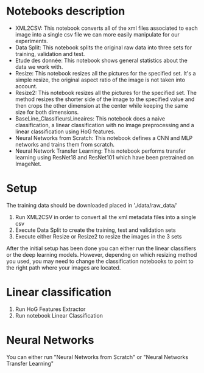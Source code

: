 # Notebooks description

* XML2CSV: This notebook converts all of the xml files associated to each image into a single csv file we can more easily manipulate for our experiments.
* Data Split: This notebook splits the original raw data into three sets for training, validation and test.
* Etude des donnée: This notebook shows general statistics about the data we work with.
* Resize: This notebook resizes all the pictures for the specified set. It's a simple resize, the original aspect ratio of the image is not taken into account.
* Resize2: This notebook resizes all the pictures for the specified set. The method resizes the shorter side of the image to the specified value and then crops the other dimension at the center while keeping the same size for both dimensions.
* BaseLine_ClassifieursLineaires: This notebook does a naive classification, a linear classification with no image preprocessing and a linear classification using HoG features.
* Neural Networks from Scratch: This notebook defines a CNN and MLP networks and trains them from scratch.
* Neural Network Transfer Learning: This notebook performs transfer learning using ResNet18 and ResNet101 which have been pretrained on ImageNet.

# Setup

The training data should be downloaded placed in './data/raw_data/'

1. Run XML2CSV in order to convert all the xml metadata files into a single csv
2. Execute Data Split to create the training, test and validation sets
3. Execute either Resize or Resize2 to resize the images in the 3 sets

After the initial setup has been done you can either run the linear classifiers or the deep learning models. However, dependng on which resizing method you used, you may need to change the classification notebooks to point to the right path where your images are located.

# Linear classification

1. Run HoG Features Extractor 
2. Run notebook Linear Classification

# Neural Networks

You can either run "Neural Networks from Scratch" or "Neural Networks Transfer Learning"
